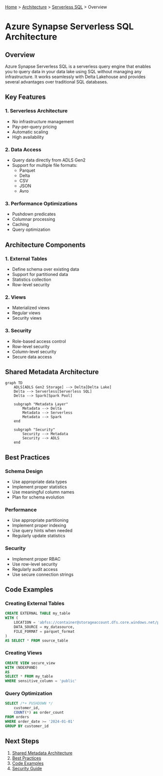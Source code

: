 [Home](/README.md) > [Architecture](../index.md) > [Serverless SQL](./index.md) > Overview

# Azure Synapse Serverless SQL Architecture

## Overview
Azure Synapse Serverless SQL is a serverless query engine that enables you to query data in your data lake using SQL without managing any infrastructure. It works seamlessly with Delta Lakehouse and provides several advantages over traditional SQL databases.

## Key Features

### 1. Serverless Architecture
- No infrastructure management
- Pay-per-query pricing
- Automatic scaling
- High availability

### 2. Data Access
- Query data directly from ADLS Gen2
- Support for multiple file formats:
  - Parquet
  - Delta
  - CSV
  - JSON
  - Avro

### 3. Performance Optimizations
- Pushdown predicates
- Columnar processing
- Caching
- Query optimization

## Architecture Components

### 1. External Tables
- Define schema over existing data
- Support for partitioned data
- Statistics collection
- Row-level security

### 2. Views
- Materialized views
- Regular views
- Security views

### 3. Security
- Role-based access control
- Row-level security
- Column-level security
- Secure data access

## Shared Metadata Architecture

```mermaid
graph TD
    ADLS[ADLS Gen2 Storage] --> Delta[Delta Lake]
    Delta --> Serverless[Serverless SQL]
    Delta --> Spark[Spark Pool]
    
    subgraph "Metadata Layer"
        Metadata --> Delta
        Metadata --> Serverless
        Metadata --> Spark
    end
    
    subgraph "Security"
        Security --> Metadata
        Security --> ADLS
    end
```

## Best Practices

### Schema Design
- Use appropriate data types
- Implement proper statistics
- Use meaningful column names
- Plan for schema evolution

### Performance
- Use appropriate partitioning
- Implement proper indexing
- Use query hints when needed
- Regularly update statistics

### Security
- Implement proper RBAC
- Use row-level security
- Regularly audit access
- Use secure connection strings

## Code Examples

### Creating External Tables
```sql
CREATE EXTERNAL TABLE my_table
WITH (
    LOCATION = 'abfss://container@storageaccount.dfs.core.windows.net/path',
    DATA_SOURCE = my_datasource,
    FILE_FORMAT = parquet_format
)
AS SELECT * FROM source_table
```

### Creating Views
```sql
CREATE VIEW secure_view
WITH (NOEXPAND)
AS
SELECT * FROM my_table
WHERE sensitive_column = 'public'
```

### Query Optimization
```sql
SELECT /*+ PUSHDOWN */
    customer_id,
    COUNT(*) as order_count
FROM orders
WHERE order_date >= '2024-01-01'
GROUP BY customer_id
```

## Next Steps
1. [Shared Metadata Architecture](../shared-metadata/index.md)
2. [Best Practices](../../best-practices/index.md)
3. [Code Examples](../../code-examples/index.md)
4. [Security Guide](../../reference/security.md)
